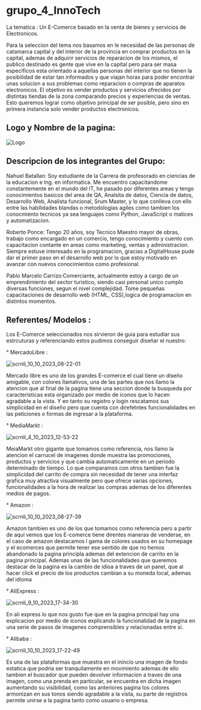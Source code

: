 # grupo_4_InnoTech

 La tematica : Un E-Comerce basado en la venta de bienes y servicios de Electronicos.

Para la seleccion del tema nos basamos en le necesidad de las personas de catamarca capital y del interior de la provincia en comprar productos en la capital, ademas de adquirir servicios de reparacion de los mismos, el publico destinado es gente que vive en la
capital pero para ser masa especificos esta orientado a aquellas personas del interior que no tienen la posibilidad de estar tan informados y que viajan horas para poder encontrar unas solucion a sus problemas como reparacion o compras de aparatos electronicos. El objetivo es vender productos y servicios ofrecidos por distintas tiendas de la zona comparando precios y experiencias de ventas. Esto queremos lograr como objetivo principal de ser posible, pero sino en primera instancia solo vender productos electronicos.

 ## Logo y Nombre de la pagina:
 ![Logo](https://github.com/Meruem69/grupo_4_InnoTech/assets/118305060/89fe90ce-27c0-49b0-9148-46ebdc2834e0)


 ##  Descripcion de los integrantes del Grupo:

Nahuel Batallan: Soy estudiante de la Carrera de profesorado en ciencias de la educacion e Ing. en informatica. Me encuentro capacitandome constantemente en el mundo del IT, he pasado por diferentes areas y tengo conocimientos basicos del area
de QA, Analsita de datos, Ciencia de datos, Desarrollo Web, Analista funcional, Srum Master, y lo que conlleva con ello entre las habilidades blandas o metodologias agiles como tambien los conocmiento tecnicos ya sea lenguajes como Python, JavaScript o matices y automatizacion.

Roberto Ponce: Tengo 20 años, soy Tecnico Maestro mayor de obras, trabajo como encargado en un comercio, tengo conocimiento y cuento con capacitacion contante en areas como marketing, ventas y administracion. Siempre estuve interesado en la programacion, gracias a DigitalHouse pude dar el primer paso en el desarrollo web por lo que estoy motivado en avanzar con nuevos conocimientos como profesional. 

Pablo Marcelo Carrizo:Comerciante, actualmente estoy a cargo de un emprendimiento del sector turistico, siendo casi personal unico cumplo diversas funciones, segun el nivel complejidad. Tome pequeñas capacitaciones de desarrollo web (HTML, CSS),logica de programacion en distintos momentos.

  ##  Referentes/ Modelos :

 Los E-Comerce seleccionados nos sirvieron de guia para  estudiar sus estrcuturas y referenciando estos pudimos conseguir diseñar el nuestro:

° MercadoLibre :

![scrnli_10_10_2023_08-22-01](https://github.com/Meruem69/grupo_4_InnoTech/assets/118305060/0f5de857-dcd0-42aa-87d4-301fdf29f70f)

   Mercado libre es uno de los grandes E-comerce el cual tiene un diseño amigable, con colores llamativos, una de las partes que nos llamo la atencion que al final de la pagina tiene una seccion donde la busqueda por caracteristicas esta organizado por medio de iconos que lo hacen agradable a la vista. Y en tanto su registro y login rescatamos sus simplicidad en el diseño pero que cuenta con direfetntes funcionalidades en las peticiones o formas de ingresar a la plataforma.

° MediaMarkt :

![scrnli_4_10_2023_12-53-22](https://github.com/Meruem69/grupo_4_InnoTech/assets/118305060/1d9203cd-3ca4-412f-91ef-10e85de5bf47)

   MeiaMarkt otro gigante que tomamos como referencia, nos llamo la atencion el carrucel de imagenes donde muestra las promociones, productos y servicios y que cambia automaticamente en un periodo determinado de tiempo. Lo que comparamos con otros tambien fue la simplicidad del carrito de compra sin necesidad de tener una interfaz grafica muy atractiva visualmente pero que ofrece varias opciones, funcionalidades a la hora de realizar las compras ademas de los diferentes medios de pagos.

° Amazon :

![scrnli_10_10_2023_08-27-39](https://github.com/Meruem69/grupo_4_InnoTech/assets/118305060/60820c7a-6949-4cc0-bba5-52bb445336b0)

   Amazon tambien es uno de los que tomamos como referencia pero a partir de aqui vemos que los E-comerce tiene direntes maneras de venderse, en el caso de amazon destacamos l gama de colores usados en su homepage y el ecomerces que permite tener ese sentido de que no hemos abandonado la pagina principla ademas del extencion de carrito en la pagina principal. Ademas unas de las funcionalidades que queremos destacar de la pagina es la cambio de idioa a traves de un panel, que al hacer click el precio de los productos cambian a su moneda local, ademas del idioma

° AliExpress :

![scrnli_9_10_2023_17-34-30](https://github.com/Meruem69/grupo_4_InnoTech/assets/118305060/0b21acaf-d07b-4f8b-8be2-1013ea8b9133)

  En ali express lo que nos gusto fue que en la pagina principal hay una explicacion por medio de iconos explicando la funcionalidad de la pagina en una serie de pasos de imagenes comprensibles y relacionadas entre si. 

° Alibaba :

![scrnli_10_10_2023_17-22-49](https://github.com/Meruem69/grupo_4_InnoTech/assets/118305060/fb7de728-a20f-480e-aa4d-e3607765d203)

  Es una de las plataformas que muestra en el inincio una imagen de fondo estatica que podria ser tranquilamente en movimiento ademas de ello tambien el buscador que pueden devolver informacion a traves de una imagen, como una prenda en particular, se encuentra en dicha imagen aumentando su visibilidad, como las anteriores pagina los colores armonizan en sus tonos siendo agradable a la vista, su parte de registros permite unirse a la pagina tanto como usuario o empresa.










